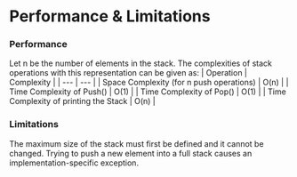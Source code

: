 # Performance & Limitations
### Performance
Let n be the number of elements in the stack. The complexities of stack operations with this
representation can be given as:
| Operation | Complexity |
| --- | --- |
| Space Complexity (for n push operations) | O(n) |
| Time Complexity of Push() | O(1) |
| Time Complexity of Pop() | O(1) |
| Time Complexity of printing the Stack | O(n) |
### Limitations
The maximum size of the stack must first be defined and it cannot be changed. Trying to push a
new element into a full stack causes an implementation-specific exception.

